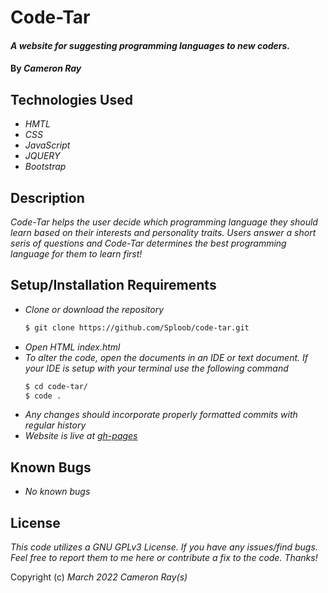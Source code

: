 # Code-Tar

#### _A website for suggesting programming languages to new coders._
#### By _**Cameron Ray**_

## Technologies Used

* _HMTL_
* _CSS_
* _JavaScript_
* _JQUERY_
* _Bootstrap_

## Description

_Code-Tar helps the user decide which programming language they should learn based on their interests and personality traits. Users answer a short seris of questions and Code-Tar determines the best programming language for them to learn first!_

## Setup/Installation Requirements

* _Clone or download the repository_
  ```sh
  $ git clone https://github.com/Sploob/code-tar.git
  ```
* _Open HTML index.html_
* _To alter the code, open the documents in an IDE or text document. If your IDE is setup with your terminal use the following command_
  ```sh
  $ cd code-tar/
  $ code .
  ```
* _Any changes should incorporate properly formatted commits with regular history_
* _Website is live at [gh-pages](https://sploob.github.io/code-tar/)_


## Known Bugs

* _No known bugs_

## License

_This code utilizes a GNU GPLv3 License. If you have any issues/find bugs. Feel free to report them to me here or contribute a fix to the code. Thanks!_

Copyright (c) _March 2022_ _Cameron Ray(s)_